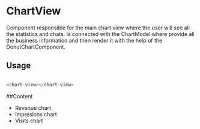 # ChartView
Component responsible for the main chart view where the user will see all the statistics and chats. Is connected with the ChartModel where provide all the business information and then render it with the help of the DonutChartComponent.

## Usage
```javascript

<chart-view></chart-view>
```


##Content

- Revenue chart
- Impresions chart
- Visits chart